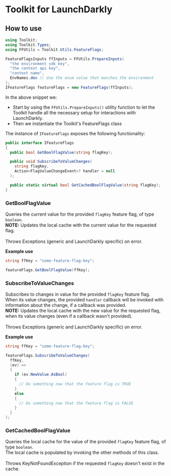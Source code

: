 # Toolkit for LaunchDarkly
## How to use
```c#
using Toolkit;
using Toolkit.Types;
using FFUtils = Toolkit.Utils.FeatureFlags;

FeatureFlagsInputs ffInputs = FFUtils.PrepareInputs(
  "the environment sdk key",
  "the context api key",
  "context name",
  EnvNames.dev // Use the enum value that matches the environment
);
IFeatureFlags featureFlags = new FeatureFlags(ffInputs);
```

In the above snippet we:
- Start by using the `FFUtils.PrepareInputs()` utility function to let the Toolkit handle all the necessary setup for interactions with LaunchDarkly.
- Then we instantiate the Toolkit's FeatureFlags class

The instance of `IFeatureFlags` exposes the following functionality:

```c#
public interface IFeatureFlags
{
  public bool GetBoolFlagValue(string flagKey);

  public void SubscribeToValueChanges(
    string flagKey,
    Action<FlagValueChangeEvent>? handler = null
  );

  public static virtual bool GetCachedBoolFlagValue(string flagKey);
}
```

### GetBoolFlagValue
Queries the current value for the provided `flagKey` feature flag, of type `boolean`.<br>
**NOTE:** Updates the local cache with the current value for the requested flag.<br><br>
Throws Exceptions (generic and LaunchDarkly specific) on error.

**Example use**
```c#
string ffKey = "some-feature-flag-key";

featureFlags.GetBoolFlagValue(ffKey);
```

### SubscribeToValueChanges
Subscribes to changes in value for the provided `flagKey` feature flag.<br>
When its value changes, the provided `handler` callback will be invoked with information about the change, if a callback was provided.<br>
**NOTE:** Updates the local cache with the new value for the requested flag, when its value changes (even if a callback wasn't provided).<br><br>
Throws Exceptions (generic and LaunchDarkly specific) on error.

**Example use**
```c#
string ffKey = "some-feature-flag-key";

featureFlags.SubscribeToValueChanges(
  ffKey,
  (ev) =>
  {
    if (ev.NewValue.AsBool)
    {
      // Do something now that the feature flag is TRUE
    }
    else
    {
      // Do something now that the feature flag is FALSE
    }
  }
);
```

### GetCachedBoolFlagValue
Queries the local cache for the value of the provided `flagKey` feature flag, of type `boolean`.<br>
The local cache is populated by invoking the other methods of this class.<br><br>
Throws KeyNotFoundException if the requested `flagKey` doesn't exist in the cache.